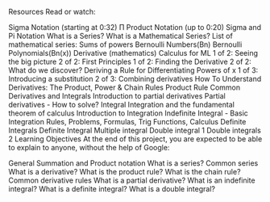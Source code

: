 Resources
Read or watch:

Sigma Notation (starting at 0:32)
Π Product Notation (up to 0:20)
Sigma and Pi Notation
What is a Series?
What is a Mathematical Series?
List of mathematical series: Sums of powers
Bernoulli Numbers(Bn)
Bernoulli Polynomials(Bn(x))
Derivative (mathematics)
Calculus for ML
1 of 2: Seeing the big picture
2 of 2: First Principles
1 of 2: Finding the Derivative
2 of 2: What do we discover?
Deriving a Rule for Differentiating Powers of x
1 of 3: Introducing a substitution
2 of 3: Combining derivatives
How To Understand Derivatives: The Product, Power & Chain Rules
Product Rule
Common Derivatives and Integrals
Introduction to partial derivatives
Partial derivatives - How to solve?
Integral
Integration and the fundamental theorem of calculus
Introduction to Integration
Indefinite Integral - Basic Integration Rules, Problems, Formulas, Trig Functions, Calculus
Definite Integrals
Definite Integral
Multiple integral
Double integral 1
Double integrals 2
Learning Objectives
At the end of this project, you are expected to be able to explain to anyone, without the help of Google:

General
Summation and Product notation
What is a series?
Common series
What is a derivative?
What is the product rule?
What is the chain rule?
Common derivative rules
What is a partial derivative?
What is an indefinite integral?
What is a definite integral?
What is a double integral?